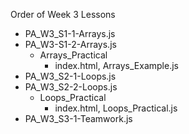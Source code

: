 Order of Week 3 Lessons

- PA_W3_S1-1-Arrays.js
- PA_W3-S1-2-Arrays.js
	- Arrays_Practical
		- index.html, Arrays_Example.js
- PA_W3_S2-1-Loops.js
- PA_W3_S2-2-Loops.js
	- Loops_Practical
		- index.html, Loops_Practical.js
- PA_W3_S3-1-Teamwork.js
